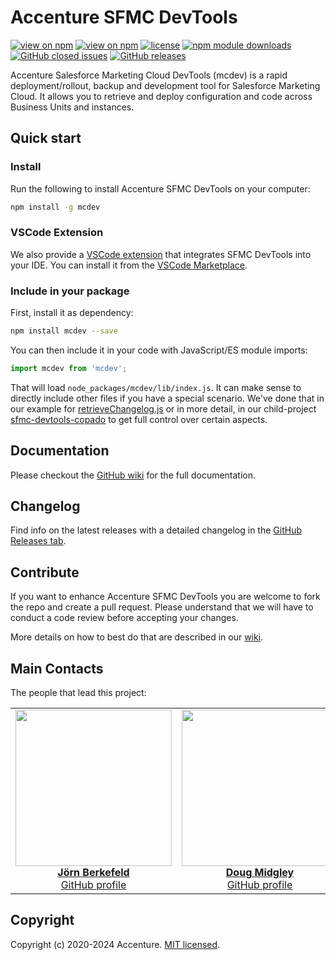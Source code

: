 # Accenture SFMC DevTools

[![view on npm](https://badgen.net/github/release/Accenture/sfmc-devtools)](https://www.npmjs.org/package/mcdev)
[![view on npm](https://badgen.net/npm/node/mcdev)](https://www.npmjs.org/package/mcdev)
[![license](https://badgen.net/npm/license/mcdev)](https://www.npmjs.org/package/mcdev)
[![npm module downloads](https://badgen.net/npm/dt/mcdev)](https://www.npmjs.org/package/mcdev)
[![GitHub closed issues](https://badgen.net/github/closed-issues/Accenture/sfmc-devtools)](https://github.com/Accenture/sfmc-devtools/issues?q=is%3Aissue+is%3Aclosed)
[![GitHub releases](https://badgen.net/github/releases/Accenture/sfmc-devtools)](https://github.com/Accenture/sfmc-devtools/releases)

Accenture Salesforce Marketing Cloud DevTools (mcdev) is a rapid deployment/rollout, backup and development tool for Salesforce Marketing Cloud. It allows you to retrieve and deploy configuration and code across Business Units and instances.

## Quick start

### Install

Run the following to install Accenture SFMC DevTools on your computer:

```bash
npm install -g mcdev
```

### VSCode Extension

We also provide a [VSCode extension](https://marketplace.visualstudio.com/items?itemName=Accenture-oss.sfmc-devtools-vscode) that integrates SFMC DevTools into your IDE. You can install it from the [VSCode Marketplace](https://marketplace.visualstudio.com/items?itemName=Accenture-oss.sfmc-devtools-vscode).

### Include in your package

First, install it as dependency:

```bash
npm install mcdev --save
```

You can then include it in your code with JavaScript/ES module imports:

```javascript
import mcdev from 'mcdev';
```

That will load `node_packages/mcdev/lib/index.js`. It can make sense to directly include other files if you have a special scenario. We've done that in our example for [retrieveChangelog.js](https://github.com/Accenture/sfmc-devtools/blob/main/lib/retrieveChangelog.js) or in more detail, in our child-project [sfmc-devtools-copado](https://github.com/Accenture/sfmc-devtools-copado) to get full control over certain aspects.

## Documentation

Please checkout the [GitHub wiki](https://github.com/Accenture/sfmc-devtools/wiki) for the full documentation.

## Changelog

Find info on the latest releases with a detailed changelog in the [GitHub Releases tab](https://github.com/Accenture/sfmc-devtools/releases).

## Contribute

If you want to enhance Accenture SFMC DevTools you are welcome to fork the repo and create a pull request. Please understand that we will have to conduct a code review before accepting your changes.

More details on how to best do that are described in our [wiki](https://github.com/Accenture/sfmc-devtools/wiki/10.-Contribute).

## Main Contacts

The people that lead this project:

<table><tbody><tr><td align="center" valign="top" width="11%">
<a href="https://www.linkedin.com/in/joernberkefeld/">
<img src="https://github.com/JoernBerkefeld.png" width="250" height="250"><br />
<b>Jörn Berkefeld</b>
</a><br>
<a href="https://github.com/JoernBerkefeld">GitHub profile</a>
</td><td align="center" valign="top" width="11%">
<a href="https://www.linkedin.com/in/douglasmidgley/">
<img src="https://github.com/DougMidgley.png" width="250" height="250"><br />
<b>Doug Midgley</b>
</a><br>
<a href="https://github.com/DougMidgley">GitHub profile</a>
</td></tr></tbody></table>

## Copyright

Copyright (c) 2020-2024 Accenture. [MIT licensed](https://github.com/Accenture/sfmc-devtools/blob/main/LICENSE).
